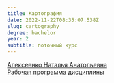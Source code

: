 ```yaml
---
title: Картография
date: 2022-11-22T08:35:07.538Z
slug: cartography
degree: bachelor
year: 2
subtitle: поточный курс
---
```


[Алексеенко Наталья Анатольевна](/people/alekseenkona) \
[Рабочая программа дисциплины](https://disk.yandex.ru/i/vvlbYei6gYxmSg)
